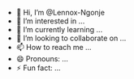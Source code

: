 - 👋 Hi, I’m @Lennox-Ngonje
- 👀 I’m interested in ...
- 🌱 I’m currently learning ...
- 💞️ I’m looking to collaborate on ...
- 📫 How to reach me ...
- 😄 Pronouns: ...
- ⚡ Fun fact: ...

<!---
Lennox-Ngonje/Lennox-Ngonje is a ✨ special ✨ repository because its `README.md` (this file) appears on your GitHub profile.
You can click the Preview link to take a look at your changes.
--->
